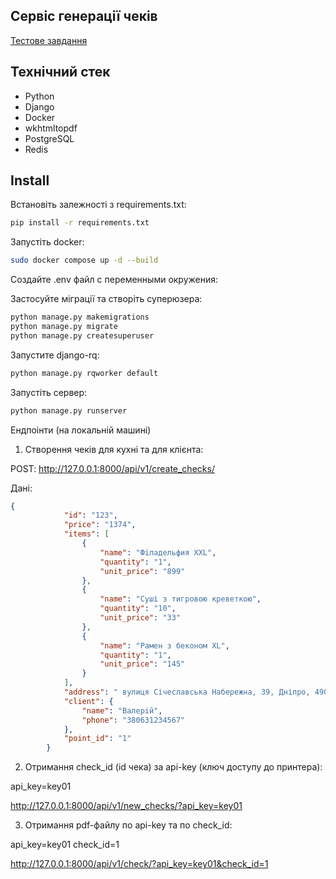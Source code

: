 ## Сервіс генерації чеків
[Тестове завдання](https://docs.google.com/document/d/1Dxp5BM7j3mcQ5lZRRL7yS9orFQypfp4CkozAgYy0PDs/edit) 
## Технічний стек

- Python
- Django
- Docker
- wkhtmltopdf
- PostgreSQL
- Redis

## Install

Встановіть залежності з requirements.txt:
```bash
pip install -r requirements.txt
```
Запустіть docker:
```bash
sudo docker compose up -d --build
```
Создайте .env файл с переменными окружения:



Застосуйте міграції та створіть суперюзера:
```bash
python manage.py makemigrations
python manage.py migrate
python manage.py createsuperuser
```

Запустите django-rq:
```bash
python manage.py rqworker default
```
Запустіть сервер:
```bash
python manage.py runserver
```
Ендпоінти (на локальній машині)

1. Створення чеків для кухні та для клієнта:

POST: http://127.0.0.1:8000/api/v1/create_checks/

Дані:

```json
{
            "id": "123",
            "price": "1374",
            "items": [
                {
                    "name": "Фiладельфия XXL",
                    "quantity": "1",
                    "unit_price": "899"
                },
                {
                    "name": "Суші з тигровою креветкою",
                    "quantity": "10",
                    "unit_price": "33"
                },
                {
                    "name": "Рамен з беконом XL",
                    "quantity": "1",
                    "unit_price": "145"
                }
            ],
            "address": " вулиця Січеславська Набережна, 39, Дніпро, 49000",
            "client": {
                "name": "Валерiй",
                "phone": "380631234567"
            },
            "point_id": "1"
        }
```

2. Отримання check_id (id чека) за api-key (ключ доступу до принтера):

api_key=key01

http://127.0.0.1:8000/api/v1/new_checks/?api_key=key01

3. Отримання pdf-файлу по api-key та по check_id:

api_key=key01
check_id=1

http://127.0.0.1:8000/api/v1/check/?api_key=key01&check_id=1
